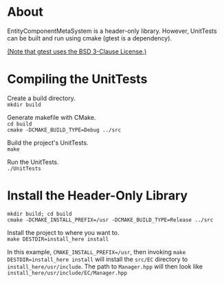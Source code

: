 # About

EntityComponentMetaSystem is a header-only library. However, UnitTests can be
built and run using cmake (gtest is a dependency).

[(Note that gtest uses the BSD 3-Clause License.)](https://github.com/google/googletest/blob/master/LICENSE)

# Compiling the UnitTests

Create a build directory.  
`mkdir build`

Generate makefile with CMake.  
`cd build`  
`cmake -DCMAKE_BUILD_TYPE=Debug ../src`

Build the project's UnitTests.  
`make`

Run the UnitTests.  
`./UnitTests`

# Install the Header-Only Library

`mkdir build; cd build`  
`cmake -DCMAKE_INSTALL_PREFIX=/usr -DCMAKE_BUILD_TYPE=Release ../src`

Install the project to where you want to.  
`make DESTDIR=install_here install`

In this example, `CMAKE_INSTALL_PREFIX=/usr`, then invoking
`make DESTDIR=install_here install` will install the `src/EC` directory to
`install_here/usr/include`. The path to `Manager.hpp` will then look like
`install_here/usr/include/EC/Manager.hpp`
